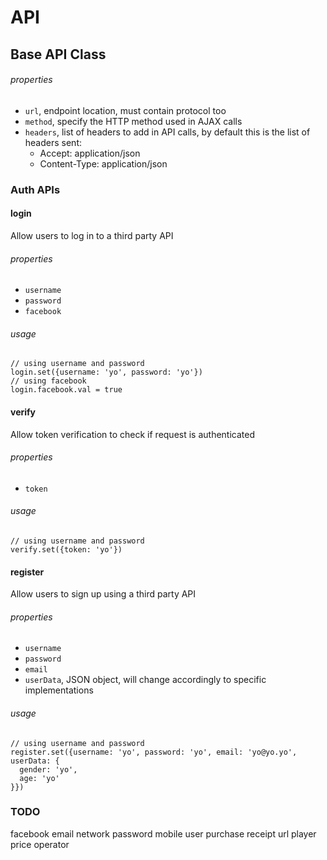 # API

## Base API Class

###### properties

* `url`, endpoint location, must contain protocol too
* `method`, specify the HTTP method used in AJAX calls
* `headers`, list of headers to add in API calls, by default this is the list of headers sent:
  * Accept: application/json
  * Content-Type: application/json

### Auth APIs

#### login
Allow users to log in to a third party API

###### properties

* `username`
* `password`
* `facebook`

###### usage

```
// using username and password
login.set({username: 'yo', password: 'yo'})
// using facebook
login.facebook.val = true
```

#### verify
Allow token verification to check if request is authenticated

###### properties

* `token`

###### usage

```
// using username and password
verify.set({token: 'yo'})
```

#### register
Allow users to sign up using a third party API

###### properties

* `username`
* `password`
* `email`
* `userData`, JSON object, will change accordingly to specific implementations

###### usage

```
// using username and password
register.set({username: 'yo', password: 'yo', email: 'yo@yo.yo', userData: {
  gender: 'yo',
  age: 'yo'
}})
```

### TODO

facebook
email
network
password
mobile
user
purchase
receipt
url
player
price
operator
